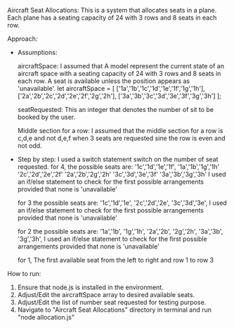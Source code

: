 Aircraft Seat Allocations:
     This is a system that allocates seats in a plane. 
Each plane has a seating capacity of 24 with 3 rows and 8 seats
in each row.

Approach:

- Assumptions:
  
    aircraftSpace: I assumed that A model represent the 
    current state of an aircraft space with a seating capacity 
    of 24 with 3 rows and 8 seats in each row. 
    A seat is available unless the position appears as 
    'unavailable'.
    let aircraftSpace = [
        ['1a','1b','1c','1d','1e','1f','1g','1h'],
        ['2a','2b','2c','2d','2e','2f','2g','2h'],
        ['3a','3b','3c','3d','3e','3f','3g','3h']
    ];
     
    seatRequested: This an integer that denotes the number of
    sit to be booked by the user.
  
    Middle section for a row: I assumed that the middle section
    for a row is c,d,e and not d,e,f when 3 seats are requested
    sine the row is even and not odd.

-   Step by step:
    I used a switch statement switch on the number of 
    seat requested.
    for 4,
    the possible seats are:
    '1c','1d','1e','1f',
    '1a','1b','1g','1h'
    '2c','2d','2e','2f'
    '2a','2b','2g','2h'
    '3c','3d','3e','3f'
    '3a','3b','3g','3h'
    I used an if/else statement to check for the first possible
    arrangements provided that none is 'unavailable'
    
    for 3
    the possible seats are:
    '1c','1d','1e',
    '2c','2d','2e',
    '3c','3d','3e',
     I used an if/else statement to check for the first possible
    arrangements provided that none is 'unavailable'
    
    for 2
    the possible seats are:
    '1a','1b',
    '1g','1h',
    '2a','2b',
    '2g','2h',
    '3a','3b',
    '3g','3h',
     I used an if/else statement to check for the first possible
    arrangements provided that none is 'unavailable'
    
    for 1, 
    The first available seat from the left to right and row 1
    to row 3

How to run:

1.  Ensure that node.js is installed in the environment.
2.  Adjust/Edit the aircraftSpace array to desired available
    seats.
3.  Adjust/Edit the list of number seat requested for testing
purpose. 
4.  Navigate to "Aircraft Seat Allocations" directory in 
    terminal and run "node allocation.js"